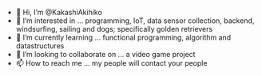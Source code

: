 - 👋 Hi, I’m @KakashiAkihiko
- 👀 I’m interested in ... programming, IoT, data sensor collection, backend, windsurfing, sailing and dogs; specifically golden retrievers
- 🌱 I’m currently learning ... functional programming, algorithm and datastructures
- 💞️ I’m looking to collaborate on ... a video game project
- 📫 How to reach me ... my people will contact your people

<!---
KakashiAkihiko/KakashiAkihiko is a ✨ special ✨ repository because its `README.md` (this file) appears on your GitHub profile.
You can click the Preview link to take a look at your changes.
--->
